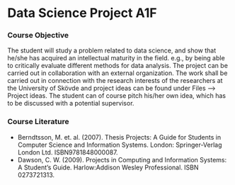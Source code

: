 # Data Science Project A1F
### Course Objective
 The student will study a problem related to data science, and show that he/she has acquired an intellectual maturity in the field. e.g., by being able to critically evaluate different methods for data analysis. The project can be carried out in collaboration with an external organization. The work shall be carried out in connection with the research interests of the researchers at the University of Skövde and project ideas can be found under Files --> Project ideas. The student can of course pitch his/her own idea, which has to be discussed with a potential supervisor.
### Course Literature
- Berndtsson, M. et. al. (2007). Thesis Projects: A Guide for Students in Computer Science and Information Systems. London: Springer-Verlag London Ltd. ISBN9781848000087.
- Dawson, C. W. (2009). Projects in Computing and Information Systems: A Student’s Guide. Harlow:Addison Wesley Professional. ISBN 0273721313.

